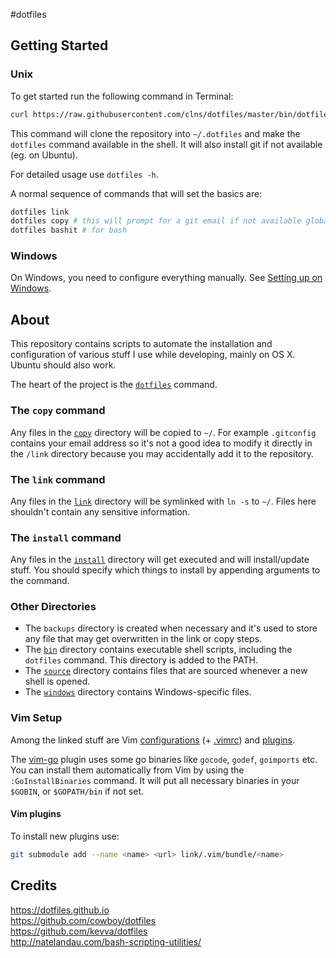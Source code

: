 #dotfiles

## Getting Started

### Unix

To get started run the following command in Terminal:

```sh
curl https://raw.githubusercontent.com/clns/dotfiles/master/bin/dotfiles | bash && . ~/.dotfiles/link/.bashrc
```

This command will clone the repository into `~/.dotfiles` and make the
`dotfiles` command available in the shell. It will also install git if not
available (eg. on Ubuntu).

For detailed usage use `dotfiles -h`.

A normal sequence of commands that will set the basics are:

```sh
dotfiles link
dotfiles copy # this will prompt for a git email if not available globally
dotfiles bashit # for bash
```

### Windows

On Windows, you need to configure everything manually. See
[Setting up on Windows](../../wiki/Setting-up-on-Windows).

## About

This repository contains scripts to automate the installation and
configuration of various stuff I use while developing, mainly on OS X.
Ubuntu should also work.

The heart of the project is the [`dotfiles`](bin/dotfiles) command.

### The `copy` command

Any files in the [`copy`][copy] directory will be copied to `~/`.
For example `.gitconfig` contains your email address so it's not a good
idea to modify it directly in the `/link` directory because you may
accidentally add it to the repository.

### The `link` command

Any files in the [`link`][link] directory will be symlinked with
`ln -s` to `~/`. Files here shouldn't contain any sensitive information.

### The `install` command

Any files in the [`install`][install] directory will get executed and will
install/update stuff. You should specify which things to install by
appending arguments to the command.

### Other Directories

* The `backups` directory is created when necessary and it's used to
store any file that may get overwritten in the link or copy steps.
* The [`bin`](bin) directory contains executable shell scripts, including the
`dotfiles` command. This directory is added to the PATH.
* The [`source`](source) directory contains files that are sourced whenever a
new shell is opened.
* The [`windows`](windows) directory contains Windows-specific files.

### Vim Setup

Among the linked stuff are Vim [configurations](link/.vim/plugin/settings)
(+ [.vimrc](link/.vimrc)) and [plugins](link/.vim/bundle).

The [vim-go](https://github.com/fatih/vim-go) plugin uses some go binaries
like `gocode`, `godef`, `goimports` etc. You can install them automatically
from Vim by using the `:GoInstallBinaries` command. It will put all
necessary binaries in your `$GOBIN`, or `$GOPATH/bin` if not set.

#### Vim plugins

To install new plugins use:

```sh
git submodule add --name <name> <url> link/.vim/bundle/<name>
```

## Credits

https://dotfiles.github.io  
https://github.com/cowboy/dotfiles  
https://github.com/kevva/dotfiles  
http://natelandau.com/bash-scripting-utilities/  

[copy]: copy
[link]: link
[install]: install
